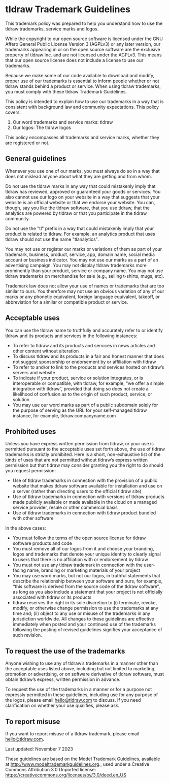 # tldraw Trademark Guidelines

This trademark policy was prepared to help you understand how to use the tldraw trademarks, service marks and logos.

While the copyright to our open source software is licensed under the GNU Affero General Public License Version 3 (AGPLv3) or any later version, our trademarks appearing in or on the open source software are the exclusive property of tldraw Inc. and are not licensed under the AGPLv3. This means that our open source license does not include a license to use our trademarks.

Because we make some of our code available to download and modify, proper use of our trademarks is essential to inform people whether or not tldraw stands behind a product or service. When using tldraw trademarks, you must comply with these tldraw Trademark Guidelines.

This policy is intended to explain how to use our trademarks in a way that is consistent with background law and community expectations. This policy covers:

1. Our word trademarks and service marks: tldraw
2. Our logos: The tldraw logos

This policy encompasses all trademarks and service marks, whether they are registered or not.

## General guidelines

Whenever you use one of our marks, you must always do so in a way that does not mislead anyone about what they are getting and from whom.

Do not use the tldraw marks in any way that could mistakenly imply that tldraw has reviewed, approved or guaranteed your goods or services. You also cannot use our logo on your website in a way that suggests that your website is an official website or that we endorse your website. You can, though, say you like the tldraw software, that you use tldraw, that the analytics are powered by tldraw or that you participate in the tldraw community.

Do not use the "tl" prefix in a way that could mistakenly imply that your product is related to tldraw. For example, an analytics product that uses tldraw should not use the name "tlanalytics".

You may not use or register our marks or variations of them as part of your trademark, business, product, service, app, domain name, social media account or business indicator. You may not use our marks as a part of an advertising campaign. You may not display tldraw trademarks more prominently than your product, service or company name. You may not use tldraw trademarks on merchandise for sale (e.g., selling t-shirts, mugs, etc).

Trademark law does not allow your use of names or trademarks that are too similar to ours. You therefore may not use an obvious variation of any of our marks or any phonetic equivalent, foreign language equivalent, takeoff, or abbreviation for a similar or compatible product or service.

## Acceptable uses

You can use the tldraw name to truthfully and accurately refer to or identify tldraw and its products and services in the following instances:

- To refer to tldraw and its products and services in news articles and other content without alteration
- To discuss tldraw and its products in a fair and honest manner that does not suggest sponsorship or endorsement by or affiliation with tldraw
- To refer to and/or to link to the products and services hosted on tldraw’s servers and website
- To indicate if your product, service or solution integrates, or is interoperable or compatible, with tldraw, for example, “we offer a simple integration with tldraw”, provided that doing so does not create a likelihood of confusion as to the origin of such product, service, or solution
- You may use our word marks as part of a public subdomain solely for the purpose of serving as the URL for your self-managed tldraw instance, for example, tldraw.companyname.com

## Prohibited uses

Unless you have express written permission from tldraw, or your use is permitted pursuant to the acceptable uses set forth above, the use of tldraw trademarks is strictly prohibited. Here is a short, non-exhaustive list of the kinds of uses that are not permitted without tldraw’s express written permission but that tldraw may consider granting you the right to do should you request permission:

- Use of tldraw trademarks in connection with the provision of a public website that makes tldraw software available for installation and use on a server (rather than directing users to the official tldraw site)
- Use of tldraw trademarks in connection with versions of tldraw products made publicly available or made available in the cloud on a managed service provider, resale or other commercial basis
- Use of tldraw trademarks in connection with tldraw product bundled with other software

In the above cases:

- You must follow the terms of the open source license for tldraw software products and code
- You must remove all of our logos from it and choose your branding, logos and trademarks that denote your unique identity to clearly signal to users that there is no affiliation with or endorsement by tldraw
- You must not use any tldraw trademark in connection with the user-facing name, branding or marketing materials of your project
- You may use word marks, but not our logos, in truthful statements that describe the relationship between your software and ours, for example, “this software is derived from the source code of the tldraw software”, as long as you also include a statement that your project is not officially associated with tldraw or its products
- tldraw reserves the right in its sole discretion to (i) terminate, revoke, modify, or otherwise change permission to use the trademarks at any time and; (ii) object to any use or misuse of the trademarks in any jurisdiction worldwide. All changes to these guidelines are effective immediately when posted and your continued use of the trademarks following the posting of revised guidelines signifies your acceptance of such revision.

## To request the use of the trademarks

Anyone wishing to use any of tldraw’s trademarks in a manner other than the acceptable uses listed above, including but not limited to marketing, promotion or advertising, or on software derivative of tldraw software, must obtain tldraw’s express, written permission in advance.

To request the use of the trademarks in a manner or for a purpose not expressly permitted in these guidelines, including use for any purpose of the logos, please email [hello@tldraw.com](mailto://hello@tldraw.com) to discuss. If you need clarification on whether your use qualifies, please ask.

## To report misuse

If you want to report misuse of a tldraw trademark, please email [hello@tldraw.com](mailto://hello@tldraw.com).

Last updated: November 7 2023

These guidelines are based on the Model Trademark Guidelines, available at http://www.modeltrademarkguidelines.org., used under a Creative Commons Attribution 3.0 Unported license: https://creativecommons.org/licenses/by/3.0/deed.en_US

